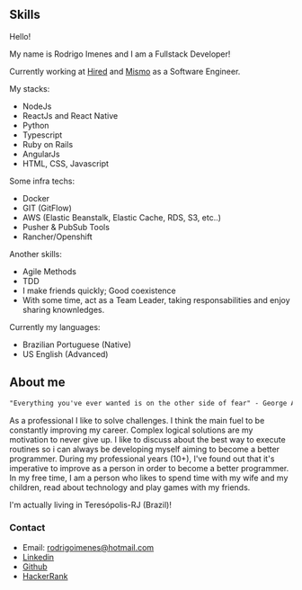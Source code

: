 ## Skills

Hello!

My name is Rodrigo Imenes and I am a Fullstack Developer!

Currently working at [Hired](https://www.hired.com/) and [Mismo](https://mismo.team/) as a Software Engineer.

My stacks:

- NodeJs
- ReactJs and React Native
- Python
- Typescript
- Ruby on Rails
- AngularJs
- HTML, CSS, Javascript

Some infra techs:

- Docker
- GIT (GitFlow)
- AWS (Elastic Beanstalk, Elastic Cache, RDS, S3, etc..)
- Pusher & PubSub Tools
- Rancher/Openshift

Another skills:

- Agile Methods
- TDD
- I make friends quickly; Good coexistence
- With some time, act as a Team Leader, taking responsabilities and enjoy sharing knownledges.

Currently my languages:

- Brazilian Portuguese (Native)
- US English (Advanced)

## About me

```markdown
"Everything you've ever wanted is on the other side of fear" - George Addair
```

As a professional I like to solve challenges. I think the main fuel to be constantly improving my career. Complex logical solutions are my motivation to never give up. I like to discuss about the best way to execute routines so i can always be developing myself aiming to become a better programmer.
During my professional years (10+), I've found out that it's imperative to improve as a person in order to become a better programmer.
In my free time, I am a person who likes to spend time with my wife and my children, read about technology and play games with my friends.

I'm actually living in Teresópolis-RJ (Brazil)!

### Contact

- Email: rodrigoimenes@hotmail.com
- [Linkedin](https://www.linkedin.com/in/rodrigoimenes)
- [Github](https://github.com/rodrigoimenes)
- [HackerRank](https://www.hackerrank.com/rodrigoimenes)
